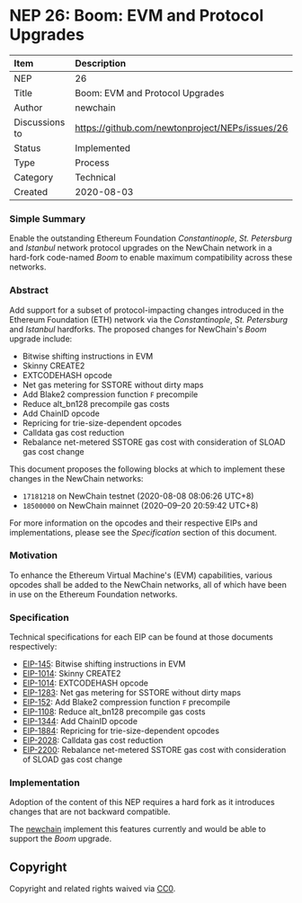 
# NEP 26: Boom: EVM and Protocol Upgrades

| Item | Description |
|:-|:-|
| NEP | 26 |
| Title | Boom: EVM and Protocol Upgrades |
| Author | newchain |
| Discussions to | https://github.com/newtonproject/NEPs/issues/26 |
| Status | Implemented |
| Type | Process |
| Category | Technical |
| Created | 2020-08-03 |


### Simple Summary

Enable the outstanding Ethereum Foundation _Constantinople_, _St. Petersburg_ and _Istanbul_ network protocol upgrades on the NewChain network in a hard-fork code-named _Boom_ to enable maximum compatibility across these networks.

### Abstract

Add support for a subset of protocol-impacting changes introduced in the Ethereum Foundation (ETH) network via the _Constantinople_, _St. Petersburg_ and _Istanbul_ hardforks. The proposed changes for NewChain's _Boom_ upgrade include:

- Bitwise shifting instructions in EVM
- Skinny CREATE2
- EXTCODEHASH opcode
- Net gas metering for SSTORE without dirty maps
- Add Blake2 compression function `F` precompile
- Reduce alt_bn128 precompile gas costs
- Add ChainID opcode
- Repricing for trie-size-dependent opcodes
- Calldata gas cost reduction
- Rebalance net-metered SSTORE gas cost with consideration of SLOAD gas cost change

This document proposes the following blocks at which to implement these changes in the NewChain networks:

- `17181218` on NewChain testnet (2020-08-08 08:06:26 UTC+8)
- `18500000` on NewChain mainnet (2020–09–20 20:59:42 UTC+8)

For more information on the opcodes and their respective EIPs and implementations, please see the _Specification_ section of this document.

### Motivation

To enhance the Ethereum Virtual Machine's (EVM) capabilities, various opcodes shall be added to the NewChain networks, all of which have been in use on the Ethereum Foundation networks.

### Specification

Technical specifications for each EIP can be found at those documents respectively:

- [EIP-145](https://eips.ethereum.org/EIPS/eip-145): Bitwise shifting instructions in EVM
- [EIP-1014](https://eips.ethereum.org/EIPS/eip-1014): Skinny CREATE2
- [EIP-1014](https://eips.ethereum.org/EIPS/eip-1052): EXTCODEHASH opcode
- [EIP-1283](https://eips.ethereum.org/EIPS/eip-1283): Net gas metering for SSTORE without dirty maps
- [EIP-152](https://eips.ethereum.org/EIPS/eip-152): Add Blake2 compression function `F` precompile
- [EIP-1108](https://eips.ethereum.org/EIPS/eip-1108): Reduce alt_bn128 precompile gas costs
- [EIP-1344](https://eips.ethereum.org/EIPS/eip-1344): Add ChainID opcode
- [EIP-1884](https://eips.ethereum.org/EIPS/eip-1884): Repricing for trie-size-dependent opcodes
- [EIP-2028](https://eips.ethereum.org/EIPS/eip-2028): Calldata gas cost reduction
- [EIP-2200](https://eips.ethereum.org/EIPS/eip-2200): Rebalance net-metered SSTORE gas cost with consideration of SLOAD gas cost change

### Implementation

Adoption of the content of this NEP requires a hard fork as it introduces changes that are not backward compatible.

The [newchain](https://github.com/newtonproject/newchain) implement this features currently and would be able to support the _Boom_ upgrade.

## Copyright

Copyright and related rights waived via [CC0](https://creativecommons.org/publicdomain/zero/1.0/).

